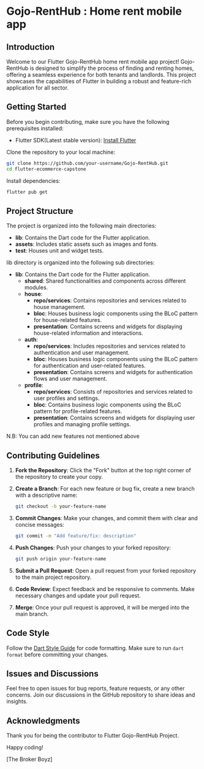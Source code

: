 # Gojo-RentHub : Home rent mobile app

## Introduction

Welcome to our Flutter Gojo-RentHub home rent mobile app project! Gojo-RentHub is designed to simplify the process of finding and renting homes, offering a seamless experience for both tenants and landlords. This project showcases the capabilities of Flutter in building a robust and feature-rich application for all sector.

## Getting Started

Before you begin contributing, make sure you have the following prerequisites installed:

- Flutter SDK(Latest stable version): [Install Flutter](https://flutter.dev/docs/get-started/install)

Clone the repository to your local machine:

```bash
git clone https://github.com/your-username/Gojo-RentHub.git
cd flutter-ecommerce-capstone
```

Install dependencies:

```bash
flutter pub get
```

## Project Structure

The project is organized into the following main directories:

- **lib**: Contains the Dart code for the Flutter application.
- **assets**: Includes static assets such as images and fonts.
- **test**: Houses unit and widget tests.


lib directory is organized into the following sub directories:

- **lib**: Contains the Dart code for the Flutter application.
  - **shared**: Shared functionalities and components across different modules.
  - **house**:
    - **repo/services**: Contains repositories and services related to house management.
    - **bloc**: Houses business logic components using the BLoC pattern for house-related features.
    - **presentation**: Contains screens and widgets for displaying house-related information and interactions.
  - **auth**:
    - **repo/services**: Includes repositories and services related to authentication and user management.
    - **bloc**: Houses business logic components using the BLoC pattern for authentication and user-related features.
    - **presentation**: Contains screens and widgets for authentication flows and user management.
  - **profile**:
    - **repo/services**: Consists of repositories and services related to user profiles and settings.
    - **bloc**: Contains business logic components using the BLoC pattern for profile-related features.
    - **presentation**: Contains screens and widgets for displaying user profiles and managing profile settings.

N.B: You can add new features not mentioned above

## Contributing Guidelines

1. **Fork the Repository**: Click the "Fork" button at the top right corner of the repository to create your copy.

2. **Create a Branch**: For each new feature or bug fix, create a new branch with a descriptive name:

   ```bash
   git checkout -b your-feature-name
   ```

3. **Commit Changes**: Make your changes, and commit them with clear and concise messages:

   ```bash
   git commit -m "Add feature/fix: description"
   ```

4. **Push Changes**: Push your changes to your forked repository:

   ```bash
   git push origin your-feature-name
   ```

5. **Submit a Pull Request**: Open a pull request from your forked repository to the main project repository.

6. **Code Review**: Expect feedback and be responsive to comments. Make necessary changes and update your pull request.

7. **Merge**: Once your pull request is approved, it will be merged into the main branch.

## Code Style

Follow the [Dart Style Guide](https://dart.dev/guides/language/effective-dart/style) for code formatting. Make sure to run `dart format` before committing your changes.

## Issues and Discussions

Feel free to open issues for bug reports, feature requests, or any other concerns. Join our discussions in the GitHub repository to share ideas and insights.

## Acknowledgments

Thank you for being the contributor to Flutter Gojo-RentHub Project. 

Happy coding!

[The Broker Boyz]

